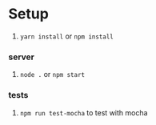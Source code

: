 # Setup
1) `yarn install` or `npm install`

### server
1) `node .` or `npm start`

### tests
1) `npm run test-mocha` to test with mocha
